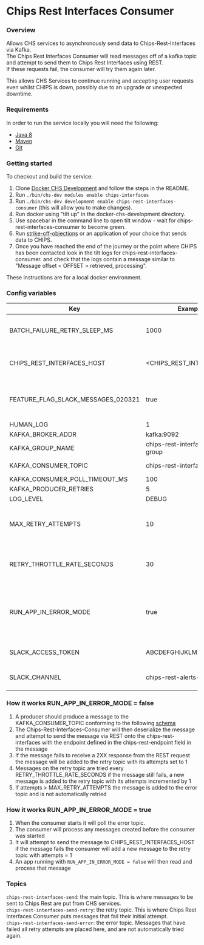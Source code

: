 # Chips Rest Interfaces Consumer

### Overview
Allows CHS services to asynchronously send data to Chips-Rest-Interfaces via Kafka.  
The Chips Rest Interfaces Consumer will read messages off of a kafka topic and attempt to send them to Chips Rest Interfaces using REST.  
If these requests fail, the consumer will try them again later.

This allows CHS Services to continue running and accepting user requests even whilst CHIPS is down, possibly due to an upgrade or unexpected downtime.  


### Requirements

In order to run the service locally you will need the following:

- [Java 8](http://www.oracle.com/technetwork/java/javase/downloads/jdk8-downloads-2133151.html)
- [Maven](https://maven.apache.org/download.cgi)
- [Git](https://git-scm.com/downloads)

### Getting started

To checkout and build the service:
1. Clone [Docker CHS Development](https://github.com/companieshouse/docker-chs-development) and follow the steps in the README.
2. Run `./bin/chs-dev modules enable chips-interfaces`
3. Run `./bin/chs-dev development enable chips-rest-interfaces-consumer` (this will allow you to make changes).
4. Run docker using "tilt up" in the docker-chs-development directory.
5. Use spacebar in the command line to open tilt window - wait for chips-rest-interfaces-consumer to become green.
6. Run [strike-off-objections](https://github.com/companieshouse/strike-off-objections-web) or an application of your choice that sends data to CHIPS.
7. Once you have reached the end of the journey or the point where CHIPS has been contacted look in the tilt logs for chips-rest-interfaces-consumer.
and check that the logs contain a message similar to "Message offset < OFFSET > retrieved, processing".

These instructions are for a local docker environment.

### Config variables

Key             | Example Value   | Description
----------------|---------------- |------------------------------------
BATCH_FAILURE_RETRY_SLEEP_MS | 1000 | How many ms to wait before retrying a batch that fails
CHIPS_REST_INTERFACES_HOST | <CHIPS_REST_INTERFACES_URL> | Exit point to CHIPS for incoming messages.
FEATURE_FLAG_SLACK_MESSAGES_020321 | true | Whether to send failure messages to a slack channel defined by SLACK_CHANNEL
HUMAN_LOG | 1 |
KAFKA_BROKER_ADDR | kafka:9092 |
KAFKA_GROUP_NAME | chips-rest-interfaces-consumer-group |
KAFKA_CONSUMER_TOPIC | chips-rest-interfaces-send | The main topic to consume
KAFKA_CONSUMER_POLL_TIMEOUT_MS | 100 |
KAFKA_PRODUCER_RETRIES | 5 |
LOG_LEVEL | DEBUG |
MAX_RETRY_ATTEMPTS | 10 | Number of retries before the message is added to the error topic.
RETRY_THROTTLE_RATE_SECONDS | 30 | Delay between retry consumer processing the messages on the retry topic.
RUN_APP_IN_ERROR_MODE | true | If true consumer only consumes off of error topic, if false, consumes off of main and retry topic
SLACK_ACCESS_TOKEN | ABCDEFGHIJKLMNOPQRSTUVWXYZ | Access token for sending slack messages
SLACK_CHANNEL | chips-rest-alerts-test | Slack channel failure messages are sent to

### How it works RUN_APP_IN_ERROR_MODE = false

1. A producer should produce a message to the KAFKA_CONSUMER_TOPIC conforming to the following [schema](https://github.com/companieshouse/chs-kafka-schemas/blob/master/schemas/chips-rest-interfaces-send.avsc)   
2. The Chips-Rest-Interfaces-Consumer will then deserialize the message and attempt to send the message via REST onto the chips-rest-interfaces with the endpoint defined in the chips-rest-endpoint field in the message  
3. If the message fails to receive a 2XX response from the REST request the message will be added to the retry topic with its attempts set to 1  
4. Messages on the retry topic are tried every RETRY_THROTTLE_RATE_SECONDS if the message still fails, a new message is added to the retry topic with its attempts incremented by 1  
5. If attempts > MAX_RETRY_ATTEMPTS the message is added to the error topic and is not automatically retried  

### How it works RUN_APP_IN_ERROR_MODE = true

1. When the consumer starts it will poll the error topic.
2. The consumer will process any messages created before the consumer was started
3. It will attempt to send the message to CHIPS_REST_INTERFACES_HOST if the message fails the consumer will add a new message to the retry topic with attempts = 1
4. An app running with `RUN_APP_IN_ERROR_MODE = false` will then read and process that message

### Topics
`chips-rest-interfaces-send`: the main topic. This is where messages to be sent to Chips Rest are put from CHS services.  
`chips-rest-interfaces-send-retry`: the retry topic. This is where Chips Rest Interfaces Consumer puts messages that fail their initial attempt.  
`chips-rest-interfaces-send-error`: the error topic. Messages that have failed all retry attempts are placed here, and are not automatically tried again.
